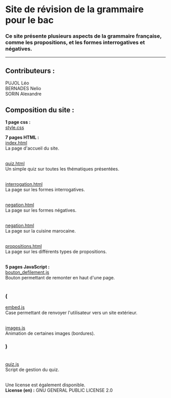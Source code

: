 # Site de révision de la grammaire pour le bac
### Ce site présente plusieurs aspects de la grammaire française, comme les propositions, et les formes interrogatives et négatives.

---
## Contributeurs : 
PUJOL Léo<br>
BERNADES Nelio<br>
SORIN Alexandre<br>

## Composition du site :
**1 page css :**<br>
[style.css](style.css)

**7 pages HTML :**<br>
[index.html](index.html)<br>
La page d'accueil du site.<br><br>

[quiz.html](quiz.html)<br>
Un simple quiz sur toutes les thématiques présentées.<br><br>

[interrogation.html](interrogation.html)<br>
La page sur les formes interrogatives.<br><br>

[negation.html](negation.html)<br>
La page sur les formes négatives.<br><br>

[negation.html](negation.html)<br>
La page sur la cuisine marocaine.<br><br>

[propositions.html](propositions.html)<br>
La page sur les différents types de propositions.<br><br>

**5 pages JavaScript :** <br>
[bouton_defilement.js](bouton_defilement.js)<br>
Bouton permettant de remonter en haut d'une page.<br><br>
### (<br>
[embed.js](embed.js)<br>
Case permettant de renvoyer l'utilisateur vers un site extérieur.<br><br>

[images.js](images.js)<br>
Animation de certaines images (bordures).
### )<br><br>

[quiz.js](quiz.js)<br>
Script de gestion du quiz.<br><br>

Une license est également disponible.
<br>**License (en) :** GNU GENERAL PUBLIC LICENSE 2.0




